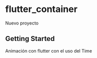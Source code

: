 # flutter_container

Nuevo proyecto
## Getting Started

Animación con flutter con el uso del Time



